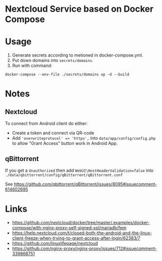 # Nextcloud Service based on Docker Compose

# Usage

1. Generate secrets according to metioned in docker-compose.yml.
2. Put down domains into `secrets/domains`.
3. Run with command:
```
docker-compose --env-file ./secrets/domains up -d --build
```

# Notes

## Nextcloud

To connect from Android client do either:
* Create a token and connect via QR-code
* Add `'overwriteprotocol' => 'https',` into `data/app/config/config.php` to allow "Grant Access" button work in Android App.

## qBittorrent

If you get a `Unauthorized` then add `WebUI\HostHeaderValidation=false` into `./data/qbittorrent/config/qBittorrent/qBittorrent.conf`

See https://github.com/qbittorrent/qBittorrent/issues/8095#issuecomment-614602695

# Links

* https://github.com/nextcloud/docker/tree/master/.examples/docker-compose/with-nginx-proxy-self-signed-ssl/mariadb/fpm
* https://help.nextcloud.com/t/closed-both-the-android-and-the-linux-client-freeze-when-trying-to-grant-access-after-login/62383/7
* https://github.com/linuxlifepage/nextcloud
* https://github.com/nginx-proxy/nginx-proxy/issues/712#issuecomment-339868751
